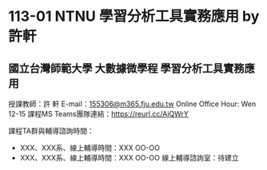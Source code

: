 # 113-01 NTNU 學習分析工具實務應用 by 許軒
## 國立台灣師範大學 大數據微學程 學習分析工具實務應用
授課教師：許 軒
E-mail：155306@m365.fju.edu.tw
Online Office Hour: Wen 12-15
課程MS Teams團隊連結：https://reurl.cc/AjQWrY

課程TA群與輔導諮詢時間：
* XXX、XXX系、線上輔導時間：XXX OO-OO
* XXX、XXX系、線上輔導時間：XXX OO-OO
線上輔導諮詢室：待建立


